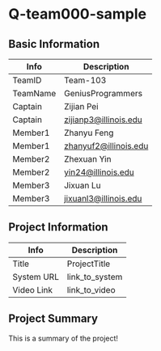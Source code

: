 # Q-team000-sample

## Basic Information

|   Info      |        Description     |
| ----------- | ---------------------- |
| TeamID      |        Team-103        |
| TeamName    |    GeniusProgrammers   |
| Captain     |       Zijian Pei       |
| Captain     |  zijianp3@illinois.edu |
| Member1     |       Zhanyu Feng      |
| Member1     |  zhanyuf2@illinois.edu |
| Member2     |       Zhexuan Yin      |
| Member2     |   yin24@illinois.edu   |
| Member3     |        Jixuan Lu       |
| Member3     |  jixuanl3@illinois.edu |

## Project Information

|   Info      |        Description     |
| ----------- | ---------------------- |
|  Title      |       ProjectTitle     |
| System URL  |      link_to_system    |
| Video Link  |      link_to_video     |

## Project Summary

This is a summary of the project!
